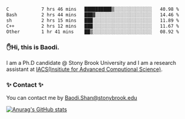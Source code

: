 <!--START_SECTION:waka-->

```txt
C            7 hrs 46 mins   ██████████▒░░░░░░░░░░░░░░   40.98 %
Bash         2 hrs 44 mins   ███▓░░░░░░░░░░░░░░░░░░░░░   14.46 %
sh           2 hrs 15 mins   ███░░░░░░░░░░░░░░░░░░░░░░   11.89 %
C++          2 hrs 12 mins   ███░░░░░░░░░░░░░░░░░░░░░░   11.67 %
Other        1 hr 41 mins    ██▒░░░░░░░░░░░░░░░░░░░░░░   08.92 %
```

<!--END_SECTION:waka-->

### ✋Hi, this is Baodi. 

I am a Ph.D candidate @ Stony Brook University and I am a research assistant at [IACS(Insitiute for Advanced Computional Science)](https://iacs.stonybrook.edu/).

### ✨ Contact ✨

You can contact me by [Baodi.Shan@stonybrook.edu](mailto:Baodi.Shan@stonybrook.edu)

[![Anurag's GitHub stats](https://github-readme-stats.vercel.app/api?username=lwshanbd&theme=jolly&show_icons=true&count_private=true&include_all_commits=true)](https://github.com/anuraghazra/github-readme-stats)



<!--
**lwshanbd/lwshanbd** is a ✨ _special_ ✨ repository because its `README.md` (this file) appears on your GitHub profile.

Here are some ideas to get you started:

- 🔭 I’m currently working on ...
- 🌱 I’m currently learning ...
- 👯 I’m looking to collaborate on ...
- 🤔 I’m looking for help with ...
- 💬 Ask me about ...
- 📫 How to reach me: ...
- 😄 Pronouns: ...
- ⚡ Fun fact: ...
-->
